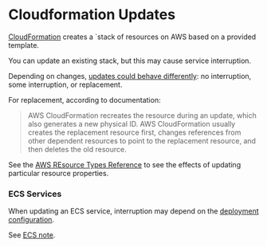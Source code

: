 # Cloudformation Updates

[CloudFormation](https://docs.aws.amazon.com/AWSCloudFormation/latest/UserGuide/cfn-whatis-howdoesitwork.html) creates a `stack of resources on AWS based on a provided template.

You can update an existing stack, but this may cause service interruption.

Depending on changes, [updates could behave differently](https://docs.aws.amazon.com/AWSCloudFormation/latest/UserGuide/using-cfn-updating-stacks-update-behaviors.html): no interruption, some interruption, or replacement.

For replacement, according to documentation: 
> AWS CloudFormation recreates the resource during an update, which also generates a new physical ID. AWS CloudFormation usually creates the replacement resource first, changes references from other dependent resources to point to the replacement resource, and then deletes the old resource.

See the [AWS REsource Types Reference](https://docs.aws.amazon.com/AWSCloudFormation/latest/UserGuide/aws-template-resource-type-ref.html) to see the effects of updating particular resource properties.

### ECS Services

When updating an ECS service, interruption may depend on the [deployment configuration](https://docs.aws.amazon.com/AmazonECS/latest/developerguide/update-service.html).

See [ECS note](ecs.md).

